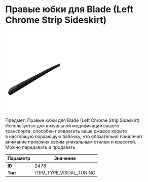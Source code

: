 # Правые юбки для Blade (Left Chrome Strip Sideskirt)

![Item Image](../img/2478.webp?raw=true)

Предмет: Правые юбки для Blade (Left Chrome Strip Sideskirt)<br>Используется для визуальной модификаций вашего<br>транспорта, способен превратить ваше ржавое корыто<br>в настоящую порхающую бабочку, что обязательно привлечет<br>внимание прохожих своим уникальным стилем и красотой.<br>Можно передавать и продавать.


| Параметр | Значение |
|----------|----------|
| **ID** | 2478 |
| **Тип** | ITEM_TYPE_VISUAL_TUNING |

